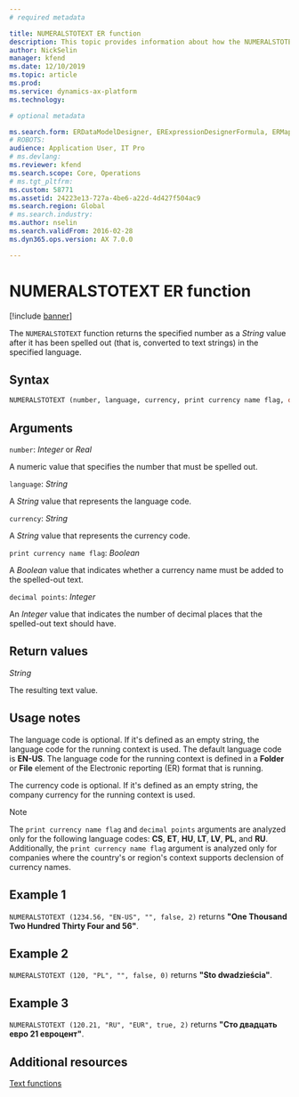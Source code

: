 ```yaml
---
# required metadata

title: NUMERALSTOTEXT ER function
description: This topic provides information about how the NUMERALSTOTEXT Electronic reporting (ER) function is used.
author: NickSelin
manager: kfend
ms.date: 12/10/2019
ms.topic: article
ms.prod: 
ms.service: dynamics-ax-platform
ms.technology: 

# optional metadata

ms.search.form: ERDataModelDesigner, ERExpressionDesignerFormula, ERMappedFormatDesigner, ERModelMappingDesigner
# ROBOTS: 
audience: Application User, IT Pro
# ms.devlang: 
ms.reviewer: kfend
ms.search.scope: Core, Operations
# ms.tgt_pltfrm: 
ms.custom: 58771
ms.assetid: 24223e13-727a-4be6-a22d-4d427f504ac9
ms.search.region: Global
# ms.search.industry: 
ms.author: nselin
ms.search.validFrom: 2016-02-28
ms.dyn365.ops.version: AX 7.0.0

---
```


# NUMERALSTOTEXT ER function

[!include [banner](../includes/banner.md)]

The `NUMERALSTOTEXT` function returns the specified number as a *String* value after it has been spelled out (that is, converted to text strings) in the specified language.

## Syntax

```vb
NUMERALSTOTEXT (number, language, currency, print currency name flag, decimal points)
```

## Arguments

`number`: *Integer* or *Real*

A numeric value that specifies the number that must be spelled out.

`language`: *String*

A *String* value that represents the language code.

`currency`: *String*

A *String* value that represents the currency code.

`print currency name flag`: *Boolean*

A *Boolean* value that indicates whether a currency name must be added to the spelled-out text.

`decimal points`: *Integer*

An *Integer* value that indicates the number of decimal places that the spelled-out text should have.

## Return values

*String*

The resulting text value.

## Usage notes

The language code is optional. If it's defined as an empty string, the language code for the running context is used. The default language code is **EN-US**. The language code for the running context is defined in a **Folder** or **File** element of the Electronic reporting (ER) format that is running.

The currency code is optional. If it's defined as an empty string, the company currency for the running context is used.

> [!NOTE] 
> The `print currency name flag` and `decimal points` arguments are analyzed only for the following language codes: **CS**, **ET**, **HU**, **LT**, **LV**, **PL**, and **RU**. Additionally, the `print currency name flag` argument is analyzed only for companies where the country's or region's context supports declension of currency names.

## Example 1

`NUMERALSTOTEXT (1234.56, "EN-US", "", false, 2)` returns **"One Thousand Two Hundred Thirty Four and 56"**.

## Example 2

`NUMERALSTOTEXT (120, "PL", "", false, 0)` returns **"Sto dwadzieścia"**. 

## Example 3

`NUMERALSTOTEXT (120.21, "RU", "EUR", true, 2)` returns **"Сто двадцать евро 21 евроцент"**.

## Additional resources

[Text functions](er-functions-category-text.md)
